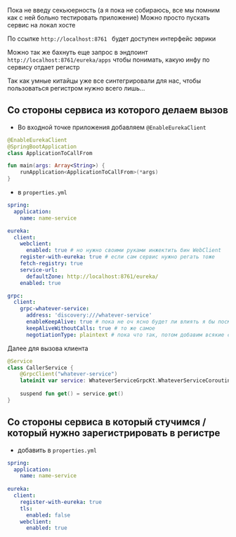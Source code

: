 Пока не введу секьюерность (а я пока не собираюсь, все мы помним как с ней больно тестировать приложение)
Можно просто пускать сервис на локал хосте

По ссылке 
`
http://localhost:8761 
`
будет доступен интерфейс эврики 

Можно так же бахнуть еще запрос в эндпоинт `http://localhost:8761/eureka/apps` чтобы понимать, какую инфу по сервису отдает регистр


Так как умные китайцы уже все синтегрировали для нас, чтобы пользоваться регистром нужно всего лишь...

## Со стороны сервиса из которого делаем вызов 

- Во входной точке приложения добавляем `@EnableEurekaClient`
```kt
@EnableEurekaClient
@SpringBootApplication
class ApplicationToCallFrom

fun main(args: Array<String>) {
    runApplication<ApplicationToCallFrom>(*args)
}
```

- в `properties.yml`
```yaml
spring:
  application:
    name: name-service

eureka:
  client:
    webclient:
      enabled: true # но нужно своими руками инжектить бин WebClient
    register-with-eureka: true # если сам сервис нужно регать тоже
    fetch-registry: true
    service-url:
      defaultZone: http://localhost:8761/eureka/
    enabled: true

grpc:
  client:
    grpc-whatever-service:
      address: 'discovery:///whatever-service'
      enableKeepAlive: true # пока не оч ясно будет ли влиять я бы посмотрел
      keepAliveWithoutCalls: true # то же самое
      negotiationType: plaintext # пока что так, потом добавим всякие сертификаты
```

Далее для вызова клиента 

```kt
@Service
class CallerService {
    @GrpcClient("whatever-service") 
    lateinit var service: WhateverServiceGrpcKt.WhateverServiceCoroutineStub 
    
    suspend fun get() = service.get() 
}
```

## Со стороны сервиса в который стучимся / который нужно зарегистрировать в регистре
- добавить в `properties.yml` 

```yaml
spring:
  application:
    name: name-service
    
eureka:
  client:
    register-with-eureka: true
    tls:
      enabled: false
    webclient:
      enabled: true
```